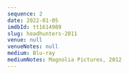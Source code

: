 ```yaml
---
sequence: 2
date: 2022-01-05
imdbId: tt1614989
slug: headhunters-2011
venue: null
venueNotes: null
medium: Blu-ray
mediumNotes: Magnolia Pictures, 2012
---
```


